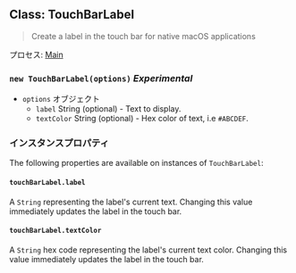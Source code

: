 ## Class: TouchBarLabel

> Create a label in the touch bar for native macOS applications

プロセス: [Main](../tutorial/quick-start.md#main-process)

### `new TouchBarLabel(options)` *Experimental*

* `options` オブジェクト 
  * `label` String (optional) - Text to display.
  * `textColor` String (optional) - Hex color of text, i.e `#ABCDEF`.

### インスタンスプロパティ

The following properties are available on instances of `TouchBarLabel`:

#### `touchBarLabel.label`

A `String` representing the label's current text. Changing this value immediately updates the label in the touch bar.

#### `touchBarLabel.textColor`

A `String` hex code representing the label's current text color. Changing this value immediately updates the label in the touch bar.